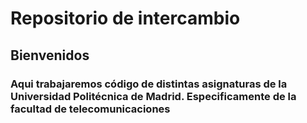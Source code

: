 # Repositorio de intercambio
## Bienvenidos
### Aqui trabajaremos código de distintas asignaturas de la Universidad Politécnica de Madrid. Especificamente de la facultad de telecomunicaciones
  
